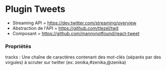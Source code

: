# Plugin Tweets

* Streaming API = https://dev.twitter.com/streaming/overview
* Abstraction de l'API = https://github.com/ttezel/twit
* Composant = https://github.com/mannynotfound/react-tweet

### Propriétés

tracks : Une chaîne de caractères contenant des mot-clés (séparés par des virgules) à scruter sur twitter (ex: zenika,#zenika,@zenika)
